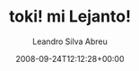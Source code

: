 ---
title: 'toki! mi Lejanto!'
posts: 5
hash: 'prxZlnzQ'
author: 'Leandro Silva Abreu'
date: 2008-09-24T12:12:28+00:00
sources:
  - https://tokipona.yahoogroups.narkive.com/prxZlnzQ
---